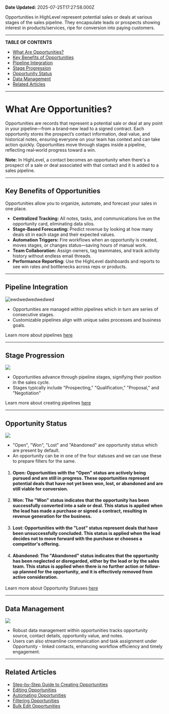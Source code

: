 **Date Updated:** 2025-07-25T17:27:58.000Z

Opportunities in HighLevel represent potential sales or deals at various stages of the sales pipeline. They encapsulate leads or prospects showing interest in products/services, ripe for conversion into paying customers.

---

**TABLE OF CONTENTS**

* [What Are Opportunities?](#What-Are-Opportunities?)[](#Key-Benefits-of-Opportunities)
* [Key Benefits of Opportunities](#Key-Benefits-of-Opportunities)[](#Pipeline-Integration)
* [Pipeline Integration](#Pipeline-Integration)[](#Stage-Progression)
* [Stage Progression](#Stage-Progression)[](#Opportunity-Status)
* [Opportunity Status](#Opportunity-Status)[](#Data-Management)
* [Data Management](#Data-Management)[](#Related-Articles)
* [Related Articles](#Related-Articles)

---

# **What Are Opportunities?**

  
Opportunities are records that represent a potential sale or deal at any point in your pipeline—from a brand‑new lead to a signed contract. Each opportunity stores the prospect’s contact information, deal value, and historical notes, ensuring everyone on your team has context and can take action quickly. Opportunities move through stages inside a pipeline, reflecting real‑world progress toward a win.

  
**Note:** In HighLevel, a contact becomes an opportunity when there's a prospect of a sale or deal associated with that contact and it is added to a sales pipeline. 

---

## **Key Benefits of Opportunities**

  
Opportunities allow you to organize, automate, and forecast your sales in one place. 

  
* **Centralized Tracking:** All notes, tasks, and communications live on the opportunity card, eliminating data silos.
* **Stage‑Based Forecasting:** Predict revenue by looking at how many deals sit in each stage and their expected values.
* **Automation Triggers:** Fire workflows when an opportunity is created, moves stages, or changes status—saving hours of manual work.
* **Team Collaboration:** Assign owners, tag teammates, and track activity history without endless email threads.
* **Performance Reporting:** Use the HighLevel dashboards and reports to see win rates and bottlenecks across reps or products.

---

## **Pipeline Integration**

  
![ewdwedwedwedwed](https://s3.amazonaws.com/cdn.freshdesk.com/data/helpdesk/attachments/production/155020372209/original/ufDgfmjSfn56cxIYfQBelzrZpixX4hoQFw.png?1707819016)  
  
* Opportunities are managed within pipelines which in turn are series of consecutive stages.
* Customizable pipelines align with unique sales processes and business goals.

  
Learn more about pipelines [here](https://gohighlevelassist.freshdesk.com/a/solutions/articles/155000001982?portalId=48000045315)

---

## Stage Progression

  
![](https://s3.amazonaws.com/cdn.freshdesk.com/data/helpdesk/attachments/production/155020372490/original/qp1LVFyrVSQhXtRhp7zWXQv8-_yj4VqnAQ.png?1707819216)  
  
* Opportunities advance through pipeline stages, signifying their position in the sales cycle.
* Stages typically include "Prospecting," "Qualification," "Proposal," and "Negotiation"

  
Learn more about creating pipelines [here](https://help.gohighlevel.com/a/solutions/articles/155000001985?portalId=48000045315)

---

## **Opportunity Status**

  
![](https://s3.amazonaws.com/cdn.freshdesk.com/data/helpdesk/attachments/production/155020570070/original/5EERasDNqT965pO4NyAXiysjOOiq0spemA.png?1707934992)  
  
* "Open", "Won", "Lost" and "Abandoned" are opportunity status which are present by default.
* An opportunity can be in one of the four statuses and we can use these to prepare filters for the same.
1. #### **Open:** Opportunities with the "Open" status are actively being pursued and are still in progress. These opportunities represent potential deals that have not yet been won, lost, or abandoned and are still viable for conversion.
2. #### **Won:** The "Won" status indicates that the opportunity has been successfully converted into a sale or deal. This status is applied when the lead has made a purchase or signed a contract, resulting in revenue generation for the business.
3. #### **Lost:** Opportunities with the "Lost" status represent deals that have been unsuccessfully concluded. This status is applied when the lead decides not to move forward with the purchase or chooses a competitor's offering.
4. #### **Abandoned:** The "Abandoned" status indicates that the opportunity has been neglected or disregarded, either by the lead or by the sales team. This status is applied when there is no further action or follow-up planned for the opportunity, and it is effectively removed from active consideration.

Learn more about Opportunity Statuses [here](https://help.gohighlevel.com/en/support/solutions/articles/48000982199-editing-opportunities-statuses)

---

## **Data Management**

  
![](https://s3.amazonaws.com/cdn.freshdesk.com/data/helpdesk/attachments/production/155020372735/original/Xq19MtRGHkZ0pA2sn5V8IJ5xtX9Yl1cILQ.png?1707819344)  

* Robust data management within opportunities tracks opportunity source, contact details, opportunity value, and notes.
* Users can also streamline communication and task assignment under Opportunity - linked contacts, enhancing workflow efficiency and timely engagement.

---

## **Related Articles**

  
* [Step-by-Step Guide to Creating Opportunities](https://help.gohighlevel.com/en/support/solutions/articles/155000001999)
* [Editing Opportunities](https://help.gohighlevel.com/en/support/solutions/articles/155000002001)
* [Automating Opportunities](https://help.gohighlevel.com/en/support/solutions/articles/155000002048)
* [Filtering Opportunities](https://help.gohighlevel.com/en/support/solutions/articles/155000001241)
* [Bulk Edit Opportunities](https://help.gohighlevel.com/en/support/solutions/articles/155000003097)

[](https://help.gohighlevel.com/a/solutions/articles/155000001999?portalId=48000045315)

  